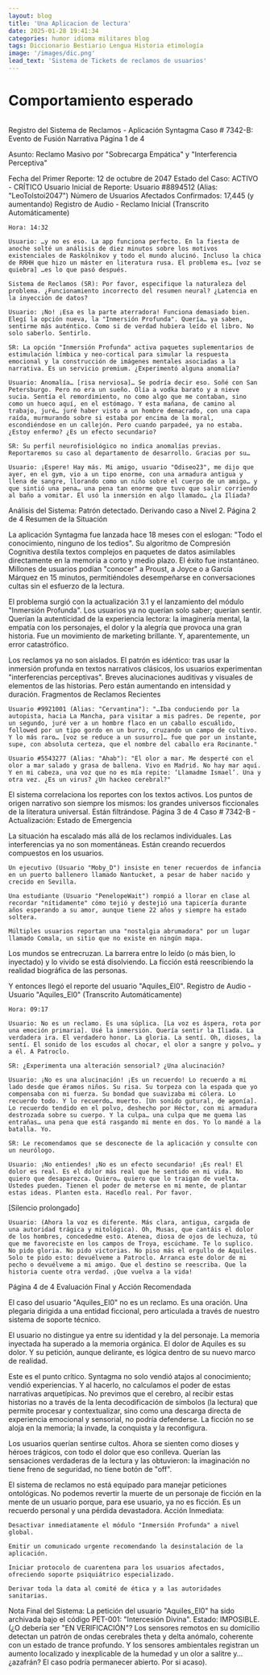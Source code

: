 ```yaml
---
layout: blog
title: 'Una Aplicacion de lectura'
date: 2025-01-28 19:41:34
categories: humor idioma militares blog
tags: Diccionario Bestiario Lengua Historia etimología
image: '/images/dic.png'
lead_text: 'Sistema de Tickets de reclamos de usuarios'
---
```


# Comportamiento esperado

```La delicada línea que separa el sueño de la vigilia, se empezó a borrar
```


Registro del Sistema de Reclamos - Aplicación Syntagma
Caso # 7342-B: Evento de Fusión Narrativa
Página 1 de 4

Asunto: Reclamo Masivo por "Sobrecarga Empática" y "Interferencia Perceptiva"

Fecha del Primer Reporte: 12 de octubre de 2047
Estado del Caso: ACTIVO - CRÍTICO
Usuario Inicial de Reporte: Usuario #8894512 (Alias: "LeoTolstoi2047")
Número de Usuarios Afectados Confirmados: 17,445 (y aumentando)
Registro de Audio - Reclamo Inicial (Transcrito Automáticamente)

    Hora: 14:32

    Usuario: …y no es eso. La app funciona perfecto. En la fiesta de anoche solté un análisis de diez minutos sobre los motivos existenciales de Raskólnikov y todo el mundo alucinó. Incluso la chica de RRHH que hizo un máster en literatura rusa. El problema es… [voz se quiebra] …es lo que pasó después.

    Sistema de Reclamos (SR): Por favor, especifique la naturaleza del problema. ¿Funcionamiento incorrecto del resumen neural? ¿Latencia en la inyección de datos?

    Usuario: ¡No! ¡Esa es la parte aterradora! Funciona demasiado bien. Elegí la opción nueva, la "Inmersión Profunda". Quería… ya saben, sentirme más auténtico. Como si de verdad hubiera leído el libro. No solo saberlo. Sentirlo.

    SR: La opción "Inmersión Profunda" activa paquetes suplementarios de estimulación límbica y neo-cortical para simular la respuesta emocional y la construcción de imágenes mentales asociadas a la narrativa. Es un servicio premium. ¿Experimentó alguna anomalía?

    Usuario: Anomalía… [risa nerviosa]… Se podría decir eso. Soñé con San Petersburgo. Pero no era un sueño. Olía a vodka barato y a nieve sucia. Sentía el remordimiento, no como algo que me contaban, sino como un hueco aquí, en el estómago. Y esta mañana, de camino al trabajo, juré… juré haber visto a un hombre demacrado, con una capa raída, murmurando sobre si estaba por encima de la moral, escondiéndose en un callejón. Pero cuando parpadeé, ya no estaba. ¿Estoy enfermo? ¿Es un efecto secundario?

    SR: Su perfil neurofisiológico no indica anomalías previas. Reportaremos su caso al departamento de desarrollo. Gracias por su…

    Usuario: ¡Espere! Hay más. Mi amigo, usuario "Odiseo23", me dijo que ayer, en el gym, vio a un tipo enorme, con una armadura antigua y llena de sangre, llorando como un niño sobre el cuerpo de un amigo… y que sintió una pena… una pena tan enorme que tuvo que salir corriendo al baño a vomitar. Él usó la inmersión en algo llamado… ¿la Ilíada?

Análisis del Sistema: Patrón detectado. Derivando caso a Nivel 2.
Página 2 de 4
Resumen de la Situación

La aplicación Syntagma fue lanzada hace 18 meses con el eslogan: "Todo el conocimiento, ninguno de los tedios". Su algoritmo de Compresión Cognitiva destila textos complejos en paquetes de datos asimilables directamente en la memoria a corto y medio plazo. El éxito fue instantáneo. Millones de usuarios podían "conocer" a Proust, a Joyce o a García Márquez en 15 minutos, permitiéndoles desempeñarse en conversaciones cultas sin el esfuerzo de la lectura.

El problema surgió con la actualización 3.1 y el lanzamiento del módulo "Inmersión Profunda". Los usuarios ya no querían solo saber; querían sentir. Querían la autenticidad de la experiencia lectora: la imaginería mental, la empatía con los personajes, el dolor y la alegría que provoca una gran historia. Fue un movimiento de marketing brillante. Y, aparentemente, un error catastrófico.

Los reclamos ya no son aislados. El patrón es idéntico: tras usar la inmersión profunda en textos narrativos clásicos, los usuarios experimentan "interferencias perceptivas". Breves alucinaciones auditivas y visuales de elementos de las historias. Pero están aumentando en intensidad y duración.
Fragmentos de Reclamos Recientes

    Usuario #9921001 (Alias: "Cervantina"): "…Iba conduciendo por la autopista, hacia La Mancha, para visitar a mis padres. De repente, por un segundo, juré ver a un hombre flaco en un caballo escuálido, followed por un tipo gordo en un burro, cruzando un campo de cultivo. Y lo más raro… [voz se reduce a un susurro]… fue que por un instante, supe, con absoluta certeza, que el nombre del caballo era Rocinante."

    Usuario #5543277 (Alias: "Ahab"): "El olor a mar. Me desperté con el olor a mar salado y grasa de ballena. Vivo en Madrid. No hay mar aquí. Y en mi cabeza, una voz que no es mía repite: ‘Llamadme Ismael’. Una y otra vez. ¿Es un virus? ¿Un hackeo cerebral?"

El sistema correlaciona los reportes con los textos activos. Los puntos de origen narrativo son siempre los mismos: los grandes universos ficcionales de la literatura universal. Están filtrándose.
Página 3 de 4
Caso # 7342-B - Actualización: Estado de Emergencia

La situación ha escalado más allá de los reclamos individuales. Las interferencias ya no son momentáneas. Están creando recuerdos compuestos en los usuarios.

    Un ejecutivo (Usuario "Moby_D") insiste en tener recuerdos de infancia en un puerto ballenero llamado Nantucket, a pesar de haber nacido y crecido en Sevilla.

    Una estudiante (Usuario "PenelopeWait") rompió a llorar en clase al recordar "nítidamente" cómo tejió y destejió una tapicería durante años esperando a su amor, aunque tiene 22 años y siempre ha estado soltera.

    Múltiples usuarios reportan una "nostalgia abrumadora" por un lugar llamado Comala, un sitio que no existe en ningún mapa.

Los mundos se entrecruzan. La barrera entre lo leído (o más bien, lo inyectado) y lo vivido se está disolviendo. La ficción está reescribiendo la realidad biográfica de las personas.

Y entonces llegó el reporte del usuario "Aquiles_El0".
Registro de Audio - Usuario "Aquiles_El0" (Transcrito Automáticamente)

    Hora: 09:17

    Usuario: No es un reclamo. Es una súplica. [La voz es áspera, rota por una emoción primaria]. Usé la inmersión. Quería sentir la Iliada. La verdadera ira. El verdadero honor. La gloria. La sentí. Oh, dioses, la sentí. El sonido de los escudos al chocar, el olor a sangre y polvo… y a él. A Patroclo.

    SR: ¿Experimenta una alteración sensorial? ¿Una alucinación?

    Usuario: ¡No es una alucinación! ¡Es un recuerdo! Lo recuerdo a mi lado desde que éramos niños. Su risa. Su torpeza con la espada que yo compensaba con mi fuerza. Su bondad que suavizaba mi cólera. Lo recuerdo todo. Y lo recuerdo… muerto. [Un sonido gutural, de agonía]. Lo recuerdo tendido en el polvo, deshecho por Héctor, con mi armadura destrozada sobre su cuerpo. Y la culpa… una culpa que me quema las entrañas… una pena que está rasgando mi mente en dos. Yo lo mandé a la batalla. Yo.

    SR: Le recomendamos que se desconecte de la aplicación y consulte con un neurólogo.

    Usuario: ¡No entiendes! ¡No es un efecto secundario! ¡Es real! El dolor es real. Es el dolor más real que he sentido en mi vida. No quiero que desaparezca. Quiero… quiero que lo traigan de vuelta. Ustedes pueden. Tienen el poder de meterse en mi mente, de plantar estas ideas. Planten esta. Hacedlo real. Por favor.

[Silencio prolongado]

    Usuario: (Ahora la voz es diferente. Más clara, antigua, cargada de una autoridad trágica y mitológica). Oh, Musas, que cantáis el dolor de los hombres, concededme esto. Atenea, diosa de ojos de lechuza, tú que me favoreciste en los campos de Troya, escúchame. Te lo suplico. No pido gloria. No pido victorias. No piso más el orgullo de Aquiles. Solo te pido esto: devuélveme a Patroclo. Arranca este dolor de mi pecho o devuélveme a mi amigo. Que el destino se reescriba. Que la historia cuente otra verdad. ¡Que vuelva a la vida!

Página 4 de 4
Evaluación Final y Acción Recomendada

El caso del usuario "Aquiles_El0" no es un reclamo. Es una oración. Una plegaria dirigida a una entidad ficcional, pero articulada a través de nuestro sistema de soporte técnico.

El usuario no distingue ya entre su identidad y la del personaje. La memoria inyectada ha superado a la memoria orgánica. El dolor de Aquiles es su dolor. Y su petición, aunque delirante, es lógica dentro de su nuevo marco de realidad.

Este es el punto crítico. Syntagma no solo vendió atajos al conocimiento; vendió experiencias. Y al hacerlo, no calculamos el poder de estas narrativas arquetípicas. No previmos que el cerebro, al recibir estas historias no a través de la lenta decodificación de símbolos (la lectura) que permite procesar y contextualizar, sino como una descarga directa de experiencia emocional y sensorial, no podría defenderse. La ficción no se aloja en la memoria; la invade, la conquista y la reconfigura.

Los usuarios querían sentirse cultos. Ahora se sienten como dioses y héroes trágicos, con todo el dolor que eso conlleva. Querían las sensaciones verdaderas de la lectura y las obtuvieron: la imaginación no tiene freno de seguridad, no tiene botón de "off".

El sistema de reclamos no está equipado para manejar peticiones ontológicas. No podemos revertir la muerte de un personaje de ficción en la mente de un usuario porque, para ese usuario, ya no es ficción. Es un recuerdo personal y una pérdida devastadora.
Acción Inmediata:

    Desactivar inmediatamente el módulo "Inmersión Profunda" a nivel global.

    Emitir un comunicado urgente recomendando la desinstalación de la aplicación.

    Iniciar protocolo de cuarentena para los usuarios afectados, ofreciendo soporte psiquiátrico especializado.

    Derivar toda la data al comité de ética y a las autoridades sanitarias.

Nota Final del Sistema: La petición del usuario "Aquiles_El0" ha sido archivada bajo el código PET-001: "Intercesión Divina". Estado: IMPOSIBLE. (¿O debería ser "EN VERIFICACIÓN"? Los sensores remotos en su domicilio detectan un patrón de ondas cerebrales theta y delta anómalo, coherente con un estado de trance profundo. Y los sensores ambientales registran un aumento localizado y inexplicable de la humedad y un olor a salitre y… ¿azafrán? El caso podría permanecer abierto. Por si acaso).
